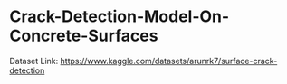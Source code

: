 # Crack-Detection-Model-On-Concrete-Surfaces

Dataset Link: https://www.kaggle.com/datasets/arunrk7/surface-crack-detection

